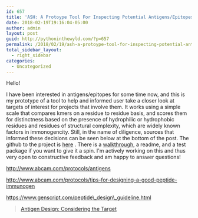 ```yaml
---
id: 657
title: 'ASH: A Protoype Tool For Inspecting Potential Antigens/Epitopes'
date: 2018-02-19T19:16:04-05:00
author: admin
layout: post
guid: http://pythoninthewyld.com/?p=657
permalink: /2018/02/19/ash-a-protoype-tool-for-inspecting-potential-antigens-epitopes/
total_sidebar_layout:
  - right_sidebar
categories:
  - Uncategorized
---
```

Hello!

I have been interested in antigens/epitopes for some time now, and this is my prototype of a tool to help and informed user take a closer look at targets of interest for projects that involve them. It works using a simple scale that compares kmers on a residue to residue basis, and scores them for distinctness based on the presence of hydrophilic or hydrophobic residues and residues of structural complexity, which are widely known factors in immonogencity. Still, in the name of diligence, sources that informed these decisions can be seen below at the bottom of the post. The github to the project is [here](https://github.com/sweeney-th/Portfolio/tree/master/ASH) . There is a [walkthrough](https://github.com/sweeney-th/Portfolio/blob/master/ASH/documentation/ASH_demo.ipynb), a readme, and a test package if you want to give it a spin. I'm actively working on this and thus very open to constructive feedback and am happy to answer questions!

http://www.abcam.com/protocols/antigens

http://www.abcam.com/protocols/tips-for-designing-a-good-peptide-immunogen

https://www.genscript.com/peptide\_design\_guideline.html

<blockquote class="wp-embedded-content" data-secret="ARRsI3a4hm">
  <p>
    <a href="https://mainebiotechnology.com/antigen-design-considering-target/">Antigen Design: Considering the Target</a>
  </p>
</blockquote>